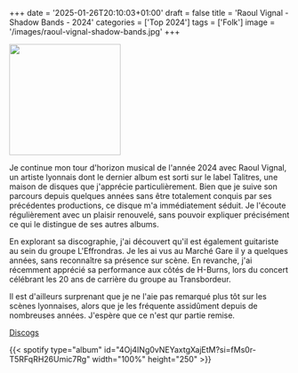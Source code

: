 +++
date = '2025-01-26T20:10:03+01:00'
draft = false
title = 'Raoul Vignal - Shadow Bands - 2024'
categories = ['Top 2024']
tags = ['Folk']
image = '/images/raoul-vignal-shadow-bands.jpg'
+++

<img src="/images/raoul-vignal-shadow-bands.jpg" width="200"/>

Je continue mon tour d'horizon musical de l'année 2024 avec Raoul Vignal, un artiste lyonnais dont le dernier album est sorti sur le label Talitres, une maison de disques que j'apprécie particulièrement. Bien que je suive son parcours depuis quelques années sans être totalement conquis par ses précédentes productions, ce disque m'a immédiatement séduit. Je l'écoute régulièrement avec un plaisir renouvelé, sans pouvoir expliquer précisément ce qui le distingue de ses autres albums.

En explorant sa discographie, j'ai découvert qu'il est également guitariste au sein du groupe L'Effrondras. Je les ai vus au Marché Gare il y a quelques années, sans reconnaître sa présence sur scène. En revanche, j'ai récemment apprécié sa performance aux côtés de H-Burns, lors du concert célébrant les 20 ans de carrière du groupe au Transbordeur.

Il est d'ailleurs surprenant que je ne l'aie pas remarqué plus tôt sur les scènes lyonnaises, alors que je les fréquente assidûment depuis de nombreuses années. J'espère que ce n'est qur partie remise.

[Discogs](https://www.discogs.com/fr/master/3651549-Raoul-Vignal-shadow-bands)

{{< spotify type="album" id="4Oj4INg0vNEYaxtgXajEtM?si=fMs0r-T5RFqRH26Umic7Rg" width="100%" height="250" >}}

